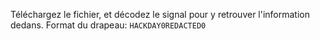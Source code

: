 
Téléchargez le fichier, et décodez le signal pour y retrouver l'information dedans. Format du drapeau: `HACKDAY0REDACTED0`





